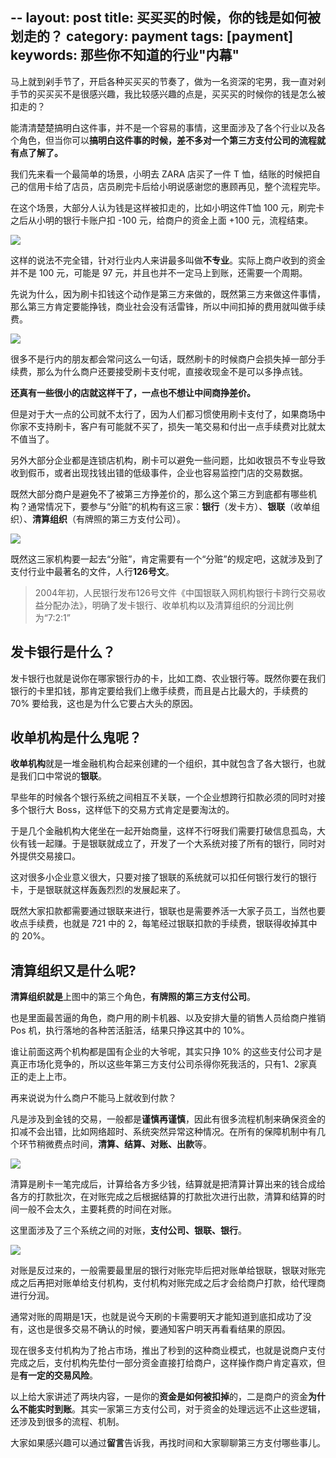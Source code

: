 --
layout: post
title: 买买买的时候，你的钱是如何被划走的？
category: payment
tags: [payment]
keywords: 那些你不知道的行业"内幕"
---

马上就到剁手节了，开启各种买买买的节奏了，做为一名资深的宅男，我一直对剁手节的买买买不是很感兴趣，我比较感兴趣的点是，买买买的时候你的钱是怎么被扣走的？

能清清楚楚搞明白这件事，并不是一个容易的事情，这里面涉及了各个行业以及各个角色，但当你可以**搞明白这件事的时候，差不多对一个第三方支付公司的流程就有点了解了。**

我们先来看一个最简单的场景，小明去 ZARA 店买了一件 T 恤，结账的时候把自己的信用卡给了店员，店员刷完卡后给小明说感谢您的惠顾再见，整个流程完毕。

在这个场景，大部分人认为钱是这样被扣走的，比如小明这件T恤 100 元，刷完卡之后从小明的银行卡账户扣 -100 元，给商户的资金上面 +100 元，流程结束。

![](http://favorites.ren/assets/images/2019/payment/buy01.jpg)

这样的说法不完全错，针对行业内人来讲最多叫做**不专业**。实际上商户收到的资金并不是 100 元，可能是 97 元，并且也并不一定马上到账，还需要一个周期。

先说为什么，因为刷卡扣钱这个动作是第三方来做的，既然第三方来做这件事情，那么第三方肯定要能挣钱，商业社会没有活雷锋，所以中间扣掉的费用就叫做手续费。

![](http://favorites.ren/assets/images/2019/payment/buy02.jpg)

很多不是行内的朋友都会常问这么一句话，既然刷卡的时候商户会损失掉一部分手续费，那么为什么商户还要接受刷卡支付呢，直接收现金不是可以多挣点钱。

**还真有一些很小的店就这样干了，一点也不想让中间商挣差价。**

但是对于大一点的公司就不太行了，因为人们都习惯使用刷卡支付了，如果商场中你家不支持刷卡，客户有可能就不买了，损失一笔交易和付出一点手续费对比就太不值当了。

另外大部分企业都是连锁店机构，刷卡可以避免一些问题，比如收银员不专业导致收到假币，或者出现找钱出错的低级事件，企业也容易监控门店的交易数据。

既然大部分商户是避免不了被第三方挣差价的，那么这个第三方到底都有哪些机构？通常情况下，要参与“分赃”的机构有这三家：**银行**（发卡方）、**银联**（收单组织）、**清算组织**（有牌照的第三方支付公司）。

![](http://favorites.ren/assets/images/2019/payment/buy03.jpg)

既然这三家机构要一起去“分赃”，肯定需要有一个“分赃”的规定吧，这就涉及到了支付行业中最著名的文件，人行**126号文**。

> 2004年初，人民银行发布126号文件《中国银联入网机构银行卡跨行交易收益分配办法》，明确了发卡银行、收单机构以及清算组织的分润比例为“7:2:1”

## 发卡银行是什么？

发卡银行也就是说你在哪家银行办的卡，比如工商、农业银行等。既然你要在我们银行的卡里扣钱，那肯定要给我们上缴手续费，而且是占比最大的，手续费的 70% 要给我，这也是为什么它要占大头的原因。

## 收单机构是什么鬼呢？

**收单机构**就是一堆金融机构合起来创建的一个组织，其中就包含了各大银行，也就是我们口中常说的**银联**。

早些年的时候各个银行系统之间相互不关联，一个企业想跨行扣款必须的同时对接多个银行大 Boss，这样低下的交易方式肯定是要淘汰的。

于是几个金融机构大佬坐在一起开始商量，这样不行呀我们需要打破信息孤岛，大伙有钱一起赚。于是银联就成立了，开发了一个大系统对接了所有的银行，同时对外提供交易接口。

这对很多小企业意义很大，只要对接了银联的系统就可以扣任何银行发行的银行卡，于是银联就这样轰轰烈烈的发展起来了。

既然大家扣款都需要通过银联来进行，银联也是需要养活一大家子员工，当然也要收点手续费，也就是 721 中的 2，每笔经过银联扣款的手续费，银联得收掉其中的 20%。

## 清算组织又是什么呢?

**清算组织就是**上图中的第三个角色，**有牌照的第三方支付公司**。

也是里面最苦逼的角色，商户用的刷卡机器、以及安排大量的销售人员给商户推销 Pos 机，执行落地的各种苦活脏活，结果只挣这其中的 10%。

谁让前面这两个机构都是国有企业的大爷呢，其实只挣 10% 的这些支付公司才是真正市场化竞争的，所以这些年第三方支付公司杀得你死我活的，只有1、2家真正的走上上市。

再来说说为什么商户不能马上就收到付款？

凡是涉及到金钱的交易，一般都是**谨慎再谨慎**，因此有很多流程机制来确保资金的扣减不会出错，比如网络超时、系统突然异常这种情况。在所有的保障机制中有几个环节稍微费点时间，**清算、结算、对账、出款**等。

![](http://favorites.ren/assets/images/2019/payment/buy04.jpg)

清算是刷卡一笔完成后，计算给各方多少钱，结算就是把清算计算出来的钱合成给各方的打款批次，在对账完成之后根据结算的打款批次进行出款，清算和结算的时间一般不会太久，主要耗费的时间在对账。

这里面涉及了三个系统之间的对账，**支付公司、银联、银行**。

![](http://favorites.ren/assets/images/2019/payment/buy05.jpg)

对账是反过来的，一般需要最里层的银行对账完毕后把对账单给银联，银联对账完成之后再把对账单给支付机构，支付机构对账完成之后才会给商户打款，给代理商进行分润。

通常对账的周期是1天，也就是说今天刷的卡需要明天才能知道到底扣成功了没有，这也是很多交易不确认的时候，要通知客户明天再看看结果的原因。

现在很多支付机构为了抢占市场，推出了秒到的这种商业模式，也就是说商户支付完成之后，支付机构先垫付一部分资金直接打给商户，这样操作商户肯定喜欢，但是**有一定的交易风险**。

以上给大家讲述了两块内容，一是你的**资金是如何被扣掉**的，二是商户的资金**为什么不能实时到账**。其实一家第三方支付公司，对于资金的处理远远不止这些逻辑，还涉及到很多的流程、机制。

大家如果感兴趣可以通过**留言**告诉我，再找时间和大家聊聊第三方支付哪些事儿。